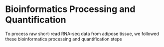 # Bioinformatics Processing and Quantification
To process raw short-read RNA-seq data from adipose tissue, we followed these bioinformatics processing and quantification steps
